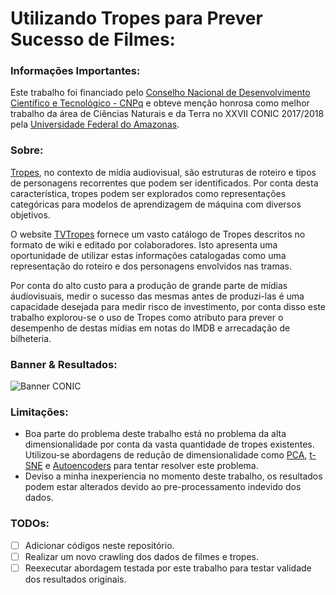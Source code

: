 # Utilizando Tropes para Prever Sucesso de Filmes:

### Informações Importantes:

Este trabalho foi financiado pelo [Conselho Nacional de Desenvolvimento Científico e Tecnológico - CNPq](http://www.cnpq.br/) e obteve menção honrosa como melhor trabalho da área de Ciências Naturais e da Terra no XXVII CONIC 2017/2018 pela [Universidade Federal do Amazonas](https://ufam.edu.br/).

### Sobre:
[Tropes](https://en.wikipedia.org/wiki/Trope_(literature)), no contexto de mídia audiovisual, são estruturas de roteiro e tipos de personagens recorrentes que podem ser identificados. Por conta desta característica, tropes podem ser explorados como representações categóricas para modelos de aprendizagem de máquina com diversos objetivos.

O website [TVTropes](https://tvtropes.org/) fornece um vasto catálogo de Tropes descritos no formato de wiki e editado por colaboradores. Isto apresenta uma oportunidade de utilizar estas informações catalogadas como uma representação do roteiro e dos personagens envolvidos nas tramas.

Por conta do alto custo para a produção de grande parte de mídias áudiovisuais, medir o sucesso das mesmas antes de produzi-las é uma capacidade desejada para medir risco de investimento, por conta disso este trabalho explorou-se o uso de Tropes como atributo para prever o desempenho de destas mídias em notas do IMDB e arrecadação de bilheteria.

### Banner & Resultados:

![Banner CONIC](imgs/0001.jpg)

### Limitações:

- Boa parte do problema deste trabalho está no problema da alta dimensionalidade por conta da vasta quantidade de tropes existentes. Utilizou-se abordagens de redução de dimensionalidade como [PCA](https://en.wikipedia.org/wiki/Principal_component_analysis), [t-SNE](https://en.wikipedia.org/wiki/T-distributed_stochastic_neighbor_embedding) e [Autoencoders](https://en.wikipedia.org/wiki/Autoencoder) para tentar resolver este problema.
- Deviso a minha inexperiencia no momento deste trabalho, os resultados podem estar alterados devido ao pre-processamento indevido dos dados.

### TODOs:

- [ ] Adicionar códigos neste repositório.
- [ ] Realizar um novo crawling dos dados de filmes e tropes.
- [ ] Reexecutar abordagem testada por este trabalho para testar validade dos resultados originais.